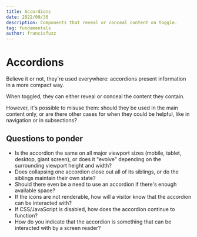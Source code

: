 ```yaml
---
title: Accordions
date: 2022/09/30
description: Components that reveal or conceal content on toggle.
tag: fundamentals
author: francisfuzz
---
```


# Accordions

Believe it or not, they're used everywhere: accordions present information in a more compact way.

When toggled, they can either reveal or conceal the content they contain.

However, it's possible to misuse them: should they be used in the main content only, or are there other cases for when they could be helpful, like in navigation or in subsections?

## Questions to ponder

- Is the accordion the same on all major viewport sizes (mobile, tablet, desktop, giant screen), or does it "evolve" depending on the surrounding viewport height and width?
- Does collapsing one accordion close out all of its siblings, or do the siblings maintain their own state?
- Should there even be a need to use an accordion if there's enough available space?
- If the icons are not renderable, how will a visitor know that the accordion can be interacted with?
- If CSS/JavaScript is disabled, how does the accordion continue to function?
- How do you indicate that the accordion is something that can be interacted with by a screen reader?
